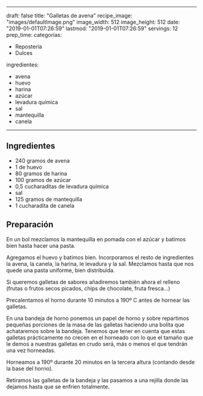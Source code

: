 
---
draft: false
title: "Galletas de avena"
recipe_image: "images/defaultImage.png"
image_width: 512
image_height: 512
date: "2019-01-01T07:26:59"
lastmod: "2019-01-01T07:26:59"
servings: 12
prep_time: 
categorias:
  - Repostería
  - Dulces

ingredientes:
  - avena
  - huevo
  - harina
  - azúcar
  - levadura química
  - sal
  - mantequilla
  - canela
---

## Ingredientes
- 240 gramos de avena
- 1  de huevo
- 80 gramos de harina
- 100 gramos de azúcar
- 0,5 cucharaditas de levadura química
- sal
- 125 gramos de mantequilla
- 1 cucharadita de canela

## Preparación
En un bol mezclamos la mantequilla en pomada con el azúcar y batimos bien hasta hacer una pasta.

Agregamos el huevo y batimos bien. Incorporamos el resto de ingredientes la avena, la canela, la harina, le levadura y la sal. Mezclamos hasta que nos quede una pasta uniforme, bien distribuida.

Si queremos galletas de sabores añadiremos también ahora el relleno (frutas o frutos secos picados, chips de chocolate, fruta fresca...)

Precalentamos el horno durante 10 minutos a 190º C antes de hornear las galletas.

En una bandeja de horno ponemos un papel de horno y sobre repartimos pequeñas porciones de la masa de las galletas haciendo una bolita que achataremos sobre la bandeja. Tenemos que tener en cuenta que estas galletas prácticamente no crecen en el horneado con lo que el tamaño que le demos a nuestras galletas en crudo será, más o menos el que tendrán una vez horneadas.

Horneamos a 190º durante 20 minutos en la tercera altura (contando desde la base del horno). 

Retiramos las galletas de la bandeja y las pasamos a una rejilla donde las dejamos hasta que se enfríen totalmente.


